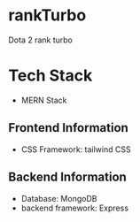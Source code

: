 # rankTurbo
Dota 2 rank turbo
# Tech Stack
- MERN Stack 
## Frontend Information
- CSS Framework: tailwind CSS

## Backend Information
- Database: MongoDB
- backend framework: Express